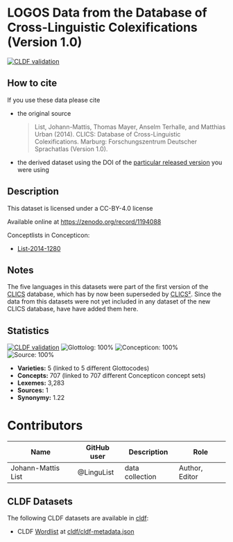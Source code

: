 # LOGOS Data from the Database of Cross-Linguistic Colexifications (Version 1.0)

[![CLDF validation](https://github.com/lexibank/logos/workflows/CLDF-validation/badge.svg)](https://github.com/lexibank/logos/actions?query=workflow%3ACLDF-validation)

## How to cite

If you use these data please cite
- the original source
  > List, Johann-Mattis, Thomas Mayer, Anselm Terhalle, and Matthias Urban (2014). CLICS: Database of Cross-Linguistic Colexifications. Marburg: Forschungszentrum Deutscher Sprachatlas (Version 1.0).
- the derived dataset using the DOI of the [particular released version](../../releases/) you were using

## Description


This dataset is licensed under a CC-BY-4.0 license

Available online at https://zenodo.org/record/1194088


Conceptlists in Concepticon:
- [List-2014-1280](https://concepticon.clld.org/contributions/List-2014-1280)
## Notes

The five languages in this datasets were part of the first version of the [CLICS](https://clics.lingpy.org) database, which has by now been superseded by [CLICS²](https://clics.clld.org). Since the data from this datasets were not yet included in any dataset of the new CLICS database, have have added them here.



## Statistics


[![CLDF validation](https://github.com/lexibank/logos/workflows/CLDF-validation/badge.svg)](https://github.com/lexibank/logos/actions?query=workflow%3ACLDF-validation)
![Glottolog: 100%](https://img.shields.io/badge/Glottolog-100%25-brightgreen.svg "Glottolog: 100%")
![Concepticon: 100%](https://img.shields.io/badge/Concepticon-100%25-brightgreen.svg "Concepticon: 100%")
![Source: 100%](https://img.shields.io/badge/Source-100%25-brightgreen.svg "Source: 100%")

- **Varieties:** 5 (linked to 5 different Glottocodes)
- **Concepts:** 707 (linked to 707 different Concepticon concept sets)
- **Lexemes:** 3,283
- **Sources:** 1
- **Synonymy:** 1.22

# Contributors

Name | GitHub user | Description | Role
--- | --- | --- | ---
Johann-Mattis List | @LinguList | data collection | Author, Editor




## CLDF Datasets

The following CLDF datasets are available in [cldf](cldf):

- CLDF [Wordlist](https://github.com/cldf/cldf/tree/master/modules/Wordlist) at [cldf/cldf-metadata.json](cldf/cldf-metadata.json)